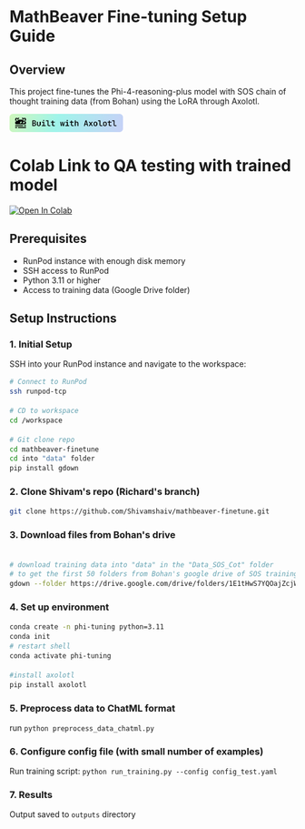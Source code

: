 # MathBeaver Fine-tuning Setup Guide

## Overview

This project fine-tunes the Phi-4-reasoning-plus model with SOS chain of thought training data (from Bohan) using the LoRA through Axolotl.

[<img src="https://raw.githubusercontent.com/axolotl-ai-cloud/axolotl/main/image/axolotl-badge-web.png" alt="Built with Axolotl" width="200" height="32"/>](https://github.com/axolotl-ai-cloud/axolotl)

# Colab Link to QA testing with trained model

[![Open In Colab](https://colab.research.google.com/assets/colab-badge.svg)](https://colab.research.google.com/drive/1p37fHrCF41H8iUPr-23Sm1g37I53yikm?usp=sharing)

## Prerequisites

- RunPod instance with enough disk memory
- SSH access to RunPod
- Python 3.11 or higher
- Access to training data (Google Drive folder)

## Setup Instructions

### 1. Initial Setup

SSH into your RunPod instance and navigate to the workspace:

```bash
# Connect to RunPod
ssh runpod-tcp

# CD to workspace
cd /workspace

# Git clone repo
cd mathbeaver-finetune
cd into "data" folder
pip install gdown

```

### 2. Clone Shivam's repo (Richard's branch)
```bash
git clone https://github.com/Shivamshaiv/mathbeaver-finetune.git
```


### 3. Download files from Bohan's drive
```bash

# download training data into "data" in the "Data_SOS_Cot" folder
# to get the first 50 folders from Bohan's google drive of SOS training data
gdown --folder https://drive.google.com/drive/folders/1E1tHwS7YQOajZcjWsMXpTaPdRZm9jYcC --remaining-ok
```

### 4. Set up environment 
``` bash
conda create -n phi-tuning python=3.11
conda init
# restart shell
conda activate phi-tuning

#install axolotl
pip install axolotl
```

### 5. Preprocess data to ChatML format

run `python preprocess_data_chatml.py`

### 6. Configure config file (with small number of examples)

Run training script: `python run_training.py --config config_test.yaml`

### 7. Results

Output saved to `outputs` directory









